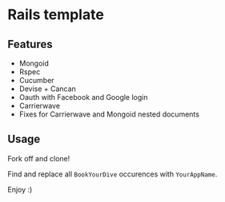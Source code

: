 # Rails template

## Features

  * Mongoid
  * Rspec
  * Cucumber
  * Devise + Cancan
  * Oauth with Facebook and Google login
  * Carrierwave
  * Fixes for Carrierwave and Mongoid nested documents
  
## Usage

Fork off and clone! 

Find and replace all `BookYourDive` occurences with `YourAppName`.

Enjoy :)